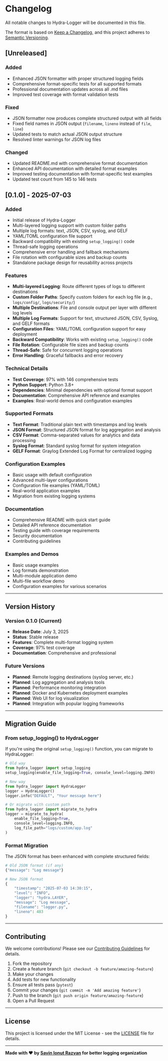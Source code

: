 # Changelog

All notable changes to Hydra-Logger will be documented in this file.

The format is based on [Keep a Changelog](https://keepachangelog.com/en/1.0.0/),
and this project adheres to [Semantic Versioning](https://semver.org/spec/v2.0.0.html).

## [Unreleased]

### Added
- Enhanced JSON formatter with proper structured logging fields
- Comprehensive format-specific tests for all supported formats
- Professional documentation updates across all .md files
- Improved test coverage with format validation tests

### Fixed
- JSON formatter now produces complete structured output with all fields
- Fixed field names in JSON output (`filename`, `lineno` instead of `file`, `line`)
- Updated tests to match actual JSON output structure
- Resolved linter warnings for JSON log files

### Changed
- Updated README.md with comprehensive format documentation
- Enhanced API documentation with detailed format examples
- Improved testing documentation with format-specific test examples
- Updated test count from 145 to 146 tests

## [0.1.0] - 2025-07-03

### Added
- Initial release of Hydra-Logger
- Multi-layered logging support with custom folder paths
- Multiple log formats: text, JSON, CSV, syslog, and GELF
- YAML/TOML configuration file support
- Backward compatibility with existing `setup_logging()` code
- Thread-safe logging operations
- Comprehensive error handling and fallback mechanisms
- File rotation with configurable sizes and backup counts
- Standalone package design for reusability across projects

### Features
- **Multi-layered Logging**: Route different types of logs to different destinations
- **Custom Folder Paths**: Specify custom folders for each log file (e.g., `logs/config/`, `logs/security/`)
- **Multiple Destinations**: File and console output per layer with different log levels
- **Multiple Log Formats**: Support for text, structured JSON, CSV, Syslog, and GELF formats
- **Configuration Files**: YAML/TOML configuration support for easy deployment
- **Backward Compatibility**: Works with existing `setup_logging()` code
- **File Rotation**: Configurable file sizes and backup counts
- **Thread-Safe**: Safe for concurrent logging operations
- **Error Handling**: Graceful fallbacks and error recovery

### Technical Details
- **Test Coverage**: 97% with 146 comprehensive tests
- **Python Support**: Python 3.8+
- **Dependencies**: Minimal dependencies with optional format support
- **Documentation**: Comprehensive API reference and examples
- **Examples**: Real-world demos and configuration examples

### Supported Formats
- **Text Format**: Traditional plain text with timestamps and log levels
- **JSON Format**: Structured JSON format for log aggregation and analysis
- **CSV Format**: Comma-separated values for analytics and data processing
- **Syslog Format**: Standard syslog format for system integration
- **GELF Format**: Graylog Extended Log Format for centralized logging

### Configuration Examples
- Basic usage with default configuration
- Advanced multi-layer configurations
- Configuration file examples (YAML/TOML)
- Real-world application examples
- Migration from existing logging systems

### Documentation
- Comprehensive README with quick start guide
- Detailed API reference documentation
- Testing guide with coverage requirements
- Security documentation
- Contributing guidelines

### Examples and Demos
- Basic usage examples
- Log formats demonstration
- Multi-module application demo
- Multi-file workflow demo
- Configuration examples for various scenarios

---

## Version History

### Version 0.1.0 (Current)
- **Release Date**: July 3, 2025
- **Status**: Stable release
- **Features**: Complete multi-format logging system
- **Coverage**: 97% test coverage
- **Documentation**: Comprehensive and professional

### Future Versions
- **Planned**: Remote logging destinations (syslog server, etc.)
- **Planned**: Log aggregation and analysis tools
- **Planned**: Performance monitoring integration
- **Planned**: Docker and Kubernetes deployment examples
- **Planned**: Web UI for log visualization
- **Planned**: Integration with popular logging frameworks

---

## Migration Guide

### From setup_logging() to HydraLogger

If you're using the original `setup_logging()` function, you can migrate to HydraLogger:

```python
# Old way
from hydra_logger import setup_logging
setup_logging(enable_file_logging=True, console_level=logging.INFO)

# New way
from hydra_logger import HydraLogger
logger = HydraLogger()
logger.info("DEFAULT", "Your message here")

# Or migrate with custom path
from hydra_logger import migrate_to_hydra
logger = migrate_to_hydra(
    enable_file_logging=True,
    console_level=logging.INFO,
    log_file_path="logs/custom/app.log"
)
```

### Format Migration

The JSON format has been enhanced with complete structured fields:

```python
# Old JSON format (if any)
{"message": "Log message"}

# New JSON format
{
    "timestamp": "2025-07-03 14:30:15",
    "level": "INFO", 
    "logger": "hydra.LAYER",
    "message": "Log message",
    "filename": "logger.py",
    "lineno": 483
}
```

---

## Contributing

We welcome contributions! Please see our [Contributing Guidelines](DEVELOPMENT.md#contributing) for details.

1. Fork the repository
2. Create a feature branch (`git checkout -b feature/amazing-feature`)
3. Make your changes
4. Add tests for new functionality
5. Ensure all tests pass (`pytest`)
6. Commit your changes (`git commit -m 'Add amazing feature'`)
7. Push to the branch (`git push origin feature/amazing-feature`)
8. Open a Pull Request

---

## License

This project is licensed under the MIT License - see the [LICENSE](LICENSE) file for details.

---

**Made with ❤️ by [Savin Ionut Razvan](https://github.com/SavinRazvan) for better logging organization** 
